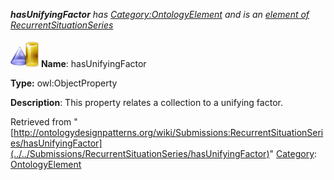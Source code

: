 ___hasUnifyingFactor__ has [Category:OntologyElement](../../Category/OntologyElement "Category:OntologyElement") and is an [element of](../../Property/ElementOf "Property:ElementOf") [RecurrentSituationSeries](../../Submissions/RecurrentSituationSeries "Submissions:RecurrentSituationSeries")_


  




[![ObjectProperty](../../images/thumb/c/c3/ObjectProperty.gif/45px-ObjectProperty.gif)](../../Image/ObjectProperty.gif "ObjectProperty")
__Name__: hasUnifyingFactor 


__Type:__ owl:ObjectProperty 


__Description__: This property relates a collection to a unifying factor. 





Retrieved from "[http://ontologydesignpatterns.org/wiki/Submissions:RecurrentSituationSeries/hasUnifyingFactor](../../Submissions/RecurrentSituationSeries/hasUnifyingFactor)"
 [Category](http://ontologydesignpatterns.org/wiki/Special:Categories "Special:Categories"): [OntologyElement](../../Category/OntologyElement "Category:OntologyElement")